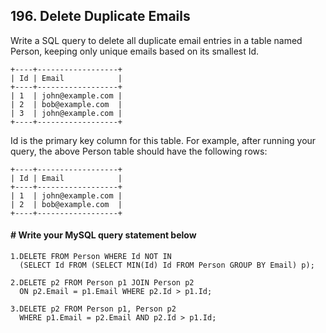 ## 196. Delete Duplicate Emails

Write a SQL query to delete all duplicate email entries in a table named Person, keeping only unique emails based on its smallest Id.

    +----+------------------+
    | Id | Email            |
    +----+------------------+
    | 1  | john@example.com |
    | 2  | bob@example.com  |
    | 3  | john@example.com |
    +----+------------------+
Id is the primary key column for this table.
For example, after running your query, the above Person table should have the following rows:

    +----+------------------+
    | Id | Email            |
    +----+------------------+
    | 1  | john@example.com |
    | 2  | bob@example.com  |
    +----+------------------+

#### # Write your MySQL query statement below

    
    1.DELETE FROM Person WHERE Id NOT IN
      (SELECT Id FROM (SELECT MIN(Id) Id FROM Person GROUP BY Email) p);
    
    2.DELETE p2 FROM Person p1 JOIN Person p2 
      ON p2.Email = p1.Email WHERE p2.Id > p1.Id;
    
    3.DELETE p2 FROM Person p1, Person p2
      WHERE p1.Email = p2.Email AND p2.Id > p1.Id;
     